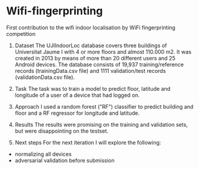 # Wifi-fingerprinting
First contribution to the wifi indoor localisation by WiFi fingerprinting competition

1.	Dataset
The UJIIndoorLoc database covers three buildings of Universitat Jaume I with 4 or more floors and almost 110.000 m2. It was created in 2013 by means of more than 20 different users and 25 Android devices. The database consists of 19,937 training/reference records (trainingData.csv file) and 1111 validation/test records (validationData.csv file).

2. Task
The task was to train a model to predict floor, latitude and longitude of a user of a device that had logged on.

3. Approach
I used a random forest ("RF") classifier to predict building and floor and a RF regressor for longitude and latitude.

4. Results
The results were promising on the training and validation sets, but were disappointing on the testset.

5. Next steps
For the next iteration I will explore the following:
- normalizing all devices
- adversarial validation before submission




